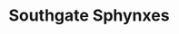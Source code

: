 ---
templateKey: team
title: Southgate Sphynxes
logoImage: /img/team-logos/southgate-sphynxes.PNG
slug: southgate-sphynxes
conference: East
homeGround: Southgate PF
---